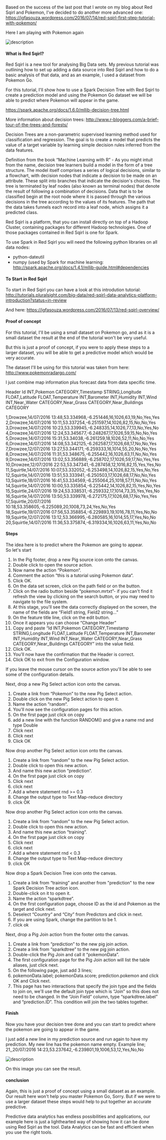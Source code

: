 


Based on the success of the last post that I wrote on my blog about Red Sqirl and Pokemon, I've decided to do another more advanced one: https://igfasouza.wordpress.com/2016/07/14/red-sqirl-first-step-tutorial-with-pokemon/

Here I am playing with Pokemon again


![description](https://raw.githubusercontent.com/pluralsight/guides/master/images/4f28a465-6b1f-4636-bc5f-ddd4f39f2cbc.jpg)


#### What is Red Sqirl?

Red Sqirl is a new tool for analysing Big Data sets. My previous tutorial was outlining how to set up adding a data source into Red Sqirl and how to do a basic analysis of that data, and as an example, I used a dataset from Pokemon Go.

For this tutorial, I'll show how to use a Spark Decision Tree with Red Sqirl to create a prediction model and using the Pokemon Go dataset we will be able to predict where Pokemon will appear in the game. 

https://spark.apache.org/docs/1.6.0/mllib-decision-tree.html

More information about decision trees: 
http://www.r-bloggers.com/a-brief-tour-of-the-trees-and-forests/


Decision Trees are a non-parametric supervised learning method used for classification and regression. The goal is to create a model that predicts the value of a target variable by learning simple decision rules inferred from the data features.

Definition from the book “Machine Learning with R” - As you might intuit from the name, decision tree learners build a model in the form of a tree structure. The model itself comprises a series of logical decisions, similar to a flowchart, with decision nodes that indicate a decision to be made on an attribute. These split into branches that indicate the decision's choices. The tree is terminated by leaf nodes (also known as terminal nodes) that denote the result of following a combination of decisions. Data that is to be classified begin at the root node where it is passed through the various decisions in the tree according to the values of its features. The path that the data takes funnels each record into a leaf node, which assigns it a predicted class.


Red Sqirl is a platform, that you can install directly on top of a Hadoop Cluster, containing packages for different Hadoop technologies. One of those packages contained in Red Sqirl is one for Spark.

To use Spark in Red Sqirl you will need the following python libraries on all data nodes:
- python-dateutil
- numpy (used by Spark for machine learning:
http://spark.apache.org/docs/1.4.1/mllib-guide.html#dependencies

#### To Start in Red Sqirl

To start in Red Sqirl you can have a look at this introdution tutorial:
http://tutorials.pluralsight.com/big-data/red-sqirl-data-analytics-platform-introduction?status=in-review

And here: https://igfasouza.wordpress.com/2016/07/13/red-sqirl-overview/

#### Proof of concept

For this tutorial, I'll be using a small dataset on Pokemon go, and as it is a small dataset the result at the end of the tutorial won't be very useful. 

But this is just a proof of concept, if you were to apply these steps to a larger dataset, you will be able to get a predictive model which would be very accurate. 

The dataset I'll be using for this tutorial was taken from here: 
http://www.pokemonradargo.com/

I just combine map information plus forecast data from data specific time.

Header
Id INT,Pokemon CATEGORY,Timestamp STRING,Longitude FLOAT,Latitude FLOAT,Temperature INT,Barometer INT,Humidity INT,Wind INT,Near_Water CATEGORY,Near_Grass CATEGORY,Near_Buildings CATEGORY

1,Drowzee,14/07/2016 13:48,53.334968,-6.251446,16,1026,63,19,No,Yes,Yes
2,Drowzee,14/07/2016 10:11,53.337254,-6.251597,14,1026,82,15,No,No,Yes
3,Drowzee,14/07/2016 10:23,53.339945,-6.248335,14,1026,77,13,No,Yes,No
4,Drowzee,14/07/2016 12:24,53.345677,-6.248267,17,1026,59,15,No,No,Yes
5,Drowzee,14/07/2016 15:31,53.34038,-6.261259,18,1026,52,11,No,No,Yes
6,Drowzee,14/07/2016 14:08,53.342125,-6.262587,17,1026,68,17,No,No,Yes
7,Drowzee,12/07/2016 13:27,53.344171,-6.259333,16,1014,55,20,No,No,Yes
8,Drowzee,14/07/2016 11:31,53.348675,-6.255442,16,1026,63,11,No,No,Yes
9,Drowzee,14/07/2016 13:02,53.356889,-6.258702,17,1026,59,17,No,Yes,Yes
10,Drowzee,12/07/2016 22:53,53.347341,-6.287458,12,1016,82,15,Yes,Yes,No
11,Squirtle,14/07/2016 10:07,53.332052,-6.253498,14,1026,82,15,Yes,No,Yes
12,Squirtle,14/07/2016 13:51,53.333941,-6.250503,17,1026,68,17,No,No,Yes
13,Squirtle,18/07/2016 16:41,53.334569,-6.255064,25,1018,57,11,No,No,Yes
14,Squirtle,14/07/2016 10:00,53.335854,-6.225442,14,1026,82,15,Yes,No,Yes
15,Squirtle,24/07/2016 19:24,53.338531,-6.259332,17,1014,73,35,Yes,Yes,No
16,Squirtle,14/07/2016 13:50,53.339978,-6.272175,17,1026,68,17,No,Yes,Yes
17,Squirtle,20/07/2016 10:18,53.358605,-6.225089,20,1008,73,24,Yes,No,Yes
18,Squirtle,19/07/2016 07:56,53.358854,-6.229893,19,1016,78,11,Yes,No,No
19,Squirtle,12/07/2016 13:12,53.366995,-6.280585,16,1014,55,17,Yes,No,No
20,Squirtle,14/07/2016 11:36,53.375874,-6.319334,16,1026,63,11,Yes,No,No


#### Steps

The idea here is to predict where the Pokemon are going to appear. </br>
So let's start

1. In the Pig footer, drop a new Pig source icon onto the canvas.
2. Double click to open the source action.
3. Now name the action “Pokemon“.
4. Comment the action “this is a tutorial using Pokemon data“.
5. Click OK.
6. On the data set screen, click on the path field or on the button.
7. Click on the radio button beside “pokemon.mrtxt”- if you can't find it refresh the view by clicking on the search button, or you may need  to navigate to the file system.
8. At this stage, you'll see the data correctly displayed on the screen, the name of the fields are “Field1 string, Field2 string…”
9. On the feature title line, click on the edit button.
10. Once it appears you can choose “Change Header”
11. Copy and paste “Id INT,Pokemon CATEGORY,Timestamp STRING,Longitude FLOAT,Latitude FLOAT,Temperature INT,Barometer INT,Humidity INT,Wind INT,Near_Water CATEGORY,Near_Grass CATEGORY,Near_Buildings CATEGORY” into the value field.
12. Click OK.
13. You'll now have the confirmation that the Header is correct.
14. Click OK to exit from the Configuration window.

If you leave the mouse cursor on the source action you'll be able to see some of the configuration details.

Next, drop a new Pig Select action icon onto the canvas.

1. Create a link from “Pokemon” to the new Pig Select action.
2. Double click on the new Pig Select action to open it.
3. Name the action “random“.
4. You'll now see the configuration pages for this action.
5. On the first page just click on copy 
6. add a new line with the function RANDOM() and give a name rnd and type Double
7. Click next
8. Click next
9. Click OK

Now drop another Pig Select action icon onto the canvas.

1. Create a link from “random” to the new Pig Select action.
2. Double click to open this new action.
3. And name this new action “prediction“.
4. On the first page just click on copy 
5. Click next
6. click next
7. Add a where statement rnd >= 0.3
8. Change the output type to Text Map-reduce directory
9. click OK

Now drop another Pig Select action icon onto the canvas.

1. Create a link from “random” to the new Pig Select action.
2. Double click to open this new action.
3. And name this new action “training“.
4. On the first page just click on copy 
5. Click next
6. click next
7. Add a where statement rnd < 0.3
8. Change the output type to Text Map-reduce directory
9. click OK

Now drop a Spark Decision Tree icon onto the canvas.

1. Create a link from “training”  and another from "prediction" to the new Spark Decision Tree action icon.
2. Double-click on it to open it.
3. Name the action “sparkdtree“.
4. On the first configuration page, choose ID as the id and Pokemon as the target and click next.
5. Deselect “Country“ and “City” from Predictors and click in next.
6. If you are using Spark, change the partition to be 1.
7. click ok

Next, drop a Pig Join action from the footer onto the canvas.

1. Create a link from “prediction” to the new pig join action.
2. Create a link from “sparkdtree” to the new pig join action.
3. Double-click the Pig Join and call it “pokemonData”.
4. The first configuration page for the Pig Join action will list the table aliases, just click next.
5. On the following page, just add 3 lines;
6. pokemonData.label; pokemonData.score; prediction.pokemon and click OK and Click next.
7. This page has two interactions that specify the join type and the fields to join on, we'll use the default join type which is “Join” so this does not need to be changed. In the “Join Field” column, type “sparkdtree.label” and “prediction.ID”. This condition will join the two tables together.

#### Finish

Now you have your decision tree done and you can start to predict where the pokemon are going to appear in the game. 

I just add a new line in my prediction source and run again to have my prediction. My new line has the pokemon name empty. Example line;
21,,20/07/2016 14:23,53.237642,-6.239801,19,1006,53,12,Yes,No,No



![description](https://raw.githubusercontent.com/pluralsight/guides/master/images/5d052fb9-8a9a-4570-aa2d-01dbc35985a9.png)


On this image you can see the result. 

#### conclusion

Again, this is just a proof of concept using a small dataset as an example. Our result here won't help you master Pokemon Go, Sorry. But if we were to use a larger dataset these steps would help to put together an accurate predictive. 

Predictive data analytics has endless possibilities and applications, our example here is just a lighthearted way of showing how it can be done using Red Sqirl as the tool. 
Data Analytics can be fast and efficient when you use the right tools. 
